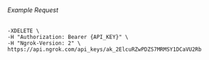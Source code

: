 
###### Example Request
```curl \
-XDELETE \
-H "Authorization: Bearer {API_KEY}" \
-H "Ngrok-Version: 2" \
https://api.ngrok.com/api_keys/ak_2ElcuRZwPDZS7MRMSY1DCaVU2Rb
